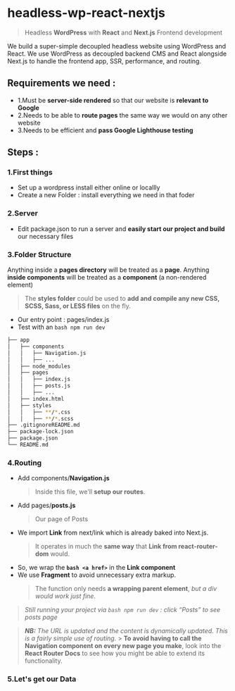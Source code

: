 # headless-wp-react-nextjs

> Headless **WordPress** with **React** and **Next.js** Frontend development

We build a super-simple decoupled headless website using WordPress and React.
We use WordPress as decoupled backend CMS and React alongside Next.js to handle the frontend app, SSR, performance, and routing.

## **Requirements** we need :

- 1.Must be **server-side rendered** so that our website is **relevant to Google**
- 2.Needs to be able to **route pages** the same way we would on any other website
- 3.Needs to be efficient and **pass Google Lighthouse testing**

## Steps :

### 1.First things

- Set up a wordpress install either online or locallly
- Create a new Folder : install everything we need in that foder

### 2.Server

- Edit package.json to run a server and **easily start our project and build** our necessary files

### 3.Folder Structure

Anything inside a **pages directory** will be treated as a **page**. Anything **inside components** will be treated as a **component** (a non-rendered element)

> The **styles folder** could be used to **add and compile any new CSS, SCSS, Sass, or LESS files** on the fly.

- Our entry point : pages/index.js
- Test with an `bash npm run dev`

```bash
├── app
│   ├── components
│   │   ├── Navigation.js
│   │   ├── ...
│   ├── node_modules
│   ├── pages
│   │   ├── index.js
│   │   ├── posts.js
│   │   ├── ...
│   ├── index.html
│   ├── styles
│   │   ├── **/*.css
│   │   ├── **/*.scss
├── .gitignoreREADME.md
├── package-lock.json
├── package.json
└── README.md
```

### 4.Routing

- Add components/**Navigation.js**
  > Inside this file, we'll **setup our routes**.
- Add pages/**posts.js**
  > Our page of Posts
- We import **Link** from next/link which is already baked into Next.js.
  > It operates in much the **same way** that **Link from react-router-dom** would.
- So, we wrap the **`bash <a href>`** in the **Link component**
- We use **Fragment** to avoid unnecessary extra markup.
  > The function only needs **a wrapping parent element**, _but a div would work just fine._

> _Still running your project via `bash npm run dev` : click “Posts” to see posts page_

> _**NB:** The URL is updated and the content is dynamically updated. This is a fairly simple use of routing._ > **To avoid having to call the Navigation component on every new page you make**, look into the **React Router Docs** to see how you might be able to extend its functionality.

### 5.Let's get our Data
